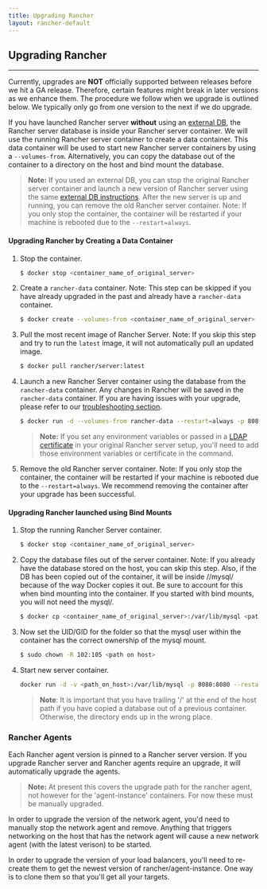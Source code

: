 ```yaml
---
title: Upgrading Rancher
layout: rancher-default
---
```


## Upgrading Rancher
---

Currently, upgrades are **NOT** officially supported between releases before we hit a GA release. Therefore, certain features might break in later versions as we enhance them. The procedure we follow when we upgrade is outlined below. We typically only go from one version to the next if we do upgrade.

If you have launched Rancher server **without** using an [external DB]({{site.baseurl}}/rancher/installing-rancher/installing-server/#external-db), the Rancher server database is inside your Rancher server container. We will use the running Rancher server container to create a data container. This data container will be used to start new Rancher server containers by using a `--volumes-from`. Alternatively, you can copy the database out of the container to a directory on the host and bind mount the database.

> **Note:** If you used an external DB, you can stop the original Rancher server container and launch a new version of Rancher server using the same [external DB instructions]({{site.baseurl}}/rancher/installing-rancher/installing-server/#external-db). After the new server is up and running, you can remove the old Rancher server container. Note: If you only stop the container, the container will be restarted if your machine is rebooted due to the `--restart=always`.


#### Upgrading Rancher by Creating a Data Container 

1. Stop the container.

    ```bash
    $ docker stop <container_name_of_original_server>
    ```

2. Create a `rancher-data` container. Note: This step can be skipped if you have already upgraded in the past and already have a `rancher-data` container.
    
    ```bash
    $ docker create --volumes-from <container_name_of_original_server> --name rancher-data rancher/server:<tag_of_previous_rancher_server>
    ```

3. Pull the most recent image of Rancher Server. Note: If you skip this step and try to run the `latest` image, it will not automatically pull an updated image.

    ```bash
    $ docker pull rancher/server:latest
    ```

4. Launch a new Rancher Server container using the database from the `rancher-data` container. Any changes in Rancher will be saved in the `rancher-data` container. If you are having issues with your upgrade, please refer to our [troubleshooting section]({{site.baseurl}}/rancher/faqs/troubleshooting/#databaselock).

    ```bash
    $ docker run -d --volumes-from rancher-data --restart=always -p 8080:8080 rancher/server:latest
    ```

    > **Note:** If you set any environment variables or passed in a [LDAP certificate]({{site.baseurl}}/rancher/installing-rancher/installing-server/#enabling-ldap-capabilities-for-tls) in your original Rancher server setup, you'll need to add those environment variables or certificate in the command. 

5. Remove the old Rancher server container. Note: If you only stop the container, the container will be restarted if your machine is rebooted due to the `--restart=always`. We recommend removing the container after your upgrade has been successful.

#### Upgrading Rancher launched using Bind Mounts

1. Stop the running Rancher Server container.

    ```bash
    $ docker stop <container_name_of_original_server>
    ```

2. Copy the database files out of the server container. Note: If you already have the database stored on the host, you can skip this step. Also, if the DB has been copied out of the container, it will be inside /<path>/mysql/ because of the way Docker copies it out. Be sure to account for this when bind mounting into the container. If you started with bind mounts, you will not need the mysql/.

    ```bash
    $ docker cp <container_name_of_original_server>:/var/lib/mysql <path on host>
    ```

3. Now set the UID/GID for the folder so that the mysql user within the container has the correct ownership of the mysql mount.

    ```bash
    $ sudo chown -R 102:105 <path on host>
    ```

4. Start new server container.

    ```bash
    docker run -d -v <path_on_host>:/var/lib/mysql -p 8080:8080 --restart=always rancher/server:latest
    ```

    > **Note**: It is important that you have trailing '/' at the end of the host path if you have copied a database out of a previous container. Otherwise, the directory ends up in the wrong place.

### Rancher Agents 

Each Rancher agent version is pinned to a Rancher server version. If you upgrade Rancher server and Rancher agents require an upgrade, it will automatically upgrade the agents.

> **Note:** At present this covers the upgrade path for the rancher agent, not however for the 'agent-instance' containers. For now these must be manually upgraded.

In order to upgrade the version of the network agent, you'd need to manually stop the network agent and remove. Anything that triggers networking on the host that has the network agent will cause a new network agent (with the latest verison) to be started.

In order to upgrade the version of your load balancers, you'll need to re-create them to get the newest version of rancher/agent-instance. One way is to clone them so that you'll get all your targets.
